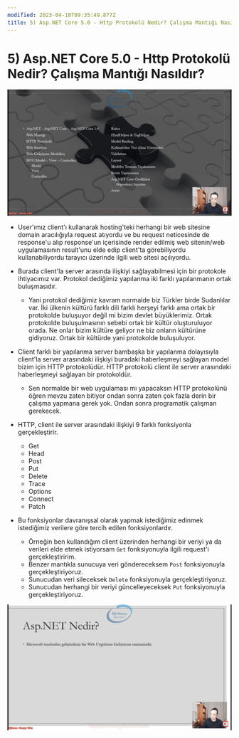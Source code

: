 ```yaml
---
modified: 2023-04-18T09:35:49.877Z
title: 5) Asp.NET Core 5.0 - Http Protokolü Nedir? Çalışma Mantığı Nasıldır?
---
```


# 5) Asp.NET Core 5.0 - Http Protokolü Nedir? Çalışma Mantığı Nasıldır?
<img src="1.png" width="auto">

- User'ımız client'ı kullanarak hosting'teki herhangi bir web sitesine domain aracılığıyla request atıyordu ve bu request neticesinde de response'u alıp response'un içerisinde render edilmiş web sitenin/web uygulamasının result'unu elde edip client'ta görebiliyordu kullanabiliyordu tarayıcı üzerinde ilgili web sitesi açılıyordu.

- Burada client'la server arasında ilişkiyi sağlayabilmesi için bir protokole ihtiyacımız var. Protokol dediğimiz yapılanma iki farklı yapılanmanın ortak buluşmasıdır. 
    * Yani protokol dediğimiz kavram normalde biz Türkler birde Sudanlılar var. İki ülkenin kültürü farklı dili farklı herşeyi farklı ama ortak bir protokolde buluşuyor değil mi bizim devlet büyüklerimiz. Ortak protokolde buluşulmasının sebebi ortak bir kültür oluşturuluyor orada. Ne onlar bizim kültüre geliyor ne biz onların kültürüne gidiyoruz. Ortak bir kültürde yani protokolde buluşuluyor.

- Client farklı bir yapılanma server bambaşka bir yapılanma dolayısıyla client'la server arasındaki ilişkiyi buradaki haberleşmeyi sağlayan model bizim için HTTP protokolüdür. HTTP protokolü client ile server arasındaki haberleşmeyi sağlayan bir protokoldür.
    * Sen normalde bir web uygulaması mı yapacaksın HTTP protokolünü öğren mevzu zaten bitiyor ondan sonra zaten çok fazla derin bir çalışma yapmana gerek yok. Ondan sonra programatik çalışman gerekecek.

- HTTP, client ile server arasındaki ilişkiyi 9 farklı fonksiyonla gerçekleştirir.
    * Get
    * Head
    * Post
    * Put
    * Delete
    * Trace
    * Options
    * Connect
    * Patch
- Bu fonksiyonlar davranışsal olarak yapmak istediğimiz edinmek istediğimiz verilere göre tercih edilen fonksiyonlardır.
    * Örneğin ben kullandığım client üzerinden herhangi bir veriyi ya da verileri elde etmek istiyorsam `Get` fonksiyonuyla ilgili request'i gerçekleştiririm.
    * Benzer mantıkla sunucuya veri göndereceksem `Post` fonksiyonuyla gerçekleştiriyoruz.
    * Sunucudan veri sileceksek `Delete` fonksiyonuyla gerçekleştiriyoruz.
    * Sunucudan herhangi bir veriyi güncelleyeceksek `Put` fonksiyonuyla gerçekleştiriyoruz.

<img src="2.png" width="auto">